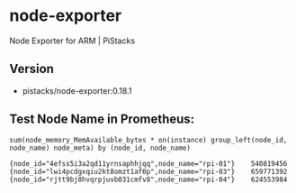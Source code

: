 # node-exporter
Node Exporter for ARM | PiStacks

## Version

- pistacks/node-exporter:0.18.1

## Test Node Name in Prometheus:

```
sum(node_memory_MemAvailable_bytes * on(instance) group_left(node_id, node_name) node_meta) by (node_id, node_name)

{node_id="4efss5i3a2qd11yrnsaphhjqq",node_name="rpi-01"}	540819456
{node_id="lwi4pcdgxqiu2kt8omzt1af0p",node_name="rpi-03"}	659771392
{node_id="rjtt9bj8hvqrpjuvb031cmfv8",node_name="rpi-04"}	624553984
```
